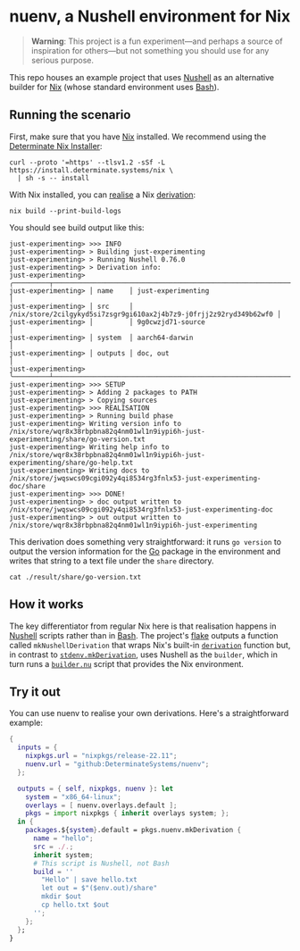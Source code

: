# nuenv, a Nushell environment for Nix

> **Warning**: This project is a fun experiment&mdash;and perhaps a source of inspiration for
> others&mdash;but not something you should use for any serious purpose.

This repo houses an example project that uses [Nushell] as an alternative builder for [Nix] (whose standard environment uses [Bash]).

## Running the scenario

First, make sure that you have [Nix] installed. We recommend using the [Determinate Nix Installer][dni]:

```shell
curl --proto '=https' --tlsv1.2 -sSf -L https://install.determinate.systems/nix \
  | sh -s -- install
```

With Nix installed, you can [realise] a Nix [derivation]:

```shell
nix build --print-build-logs
```

You should see build output like this:

```shell
just-experimenting> >>> INFO
just-experimenting> > Building just-experimenting
just-experimenting> > Running Nushell 0.76.0
just-experimenting> > Derivation info:
just-experimenting> ╭─────────┬────────────────────────────────────────────────────────────────────╮
just-experimenting> │ name    │ just-experimenting                                                 │
just-experimenting> │ src     │ /nix/store/2cilgykyd5si7zsgr9gi610ax2j4b7z9-j0frjj2z92ryd349b62wf0 │
just-experimenting> │         │ 9g0cwzjd71-source                                                  │
just-experimenting> │ system  │ aarch64-darwin                                                     │
just-experimenting> │ outputs │ doc, out                                                           │
just-experimenting> ╰─────────┴────────────────────────────────────────────────────────────────────╯
just-experimenting> >>> SETUP
just-experimenting> > Adding 2 packages to PATH
just-experimenting> > Copying sources
just-experimenting> >>> REALISATION
just-experimenting> > Running build phase
just-experimenting> Writing version info to /nix/store/wqr8x38rbpbna82q4nm01wl1n9iypi6h-just-experimenting/share/go-version.txt
just-experimenting> Writing help info to /nix/store/wqr8x38rbpbna82q4nm01wl1n9iypi6h-just-experimenting/share/go-help.txt
just-experimenting> Writing docs to /nix/store/jwqswcs09cgi092y4qi8534rg3fnlx53-just-experimenting-doc/share
just-experimenting> >>> DONE!
just-experimenting> > doc output written to /nix/store/jwqswcs09cgi092y4qi8534rg3fnlx53-just-experimenting-doc
just-experimenting> > out output written to /nix/store/wqr8x38rbpbna82q4nm01wl1n9iypi6h-just-experimenting
```

This derivation does something very straightforward: it runs `go version` to output the version information for the [Go] package in the environment and writes that string to a text file under the `share` directory.

```shell
cat ./result/share/go-version.txt
```

## How it works

The key differentiator from regular Nix here is that realisation happens in [Nushell] scripts rather than in [Bash]. The project's [flake] outputs a function called `mkNushellDerivation` that wraps Nix's built-in [`derivation`][derivation] function but, in contrast to [`stdenv.mkDerivation`][stdenv], uses Nushell as the `builder`, which in turn runs a [`builder.nu`](./builder.nu) script that provides the Nix environment.

## Try it out

You can use nuenv to realise your own derivations. Here's a straightforward example:

```nix
{
  inputs = {
    nixpkgs.url = "nixpkgs/release-22.11";
    nuenv.url = "github:DeterminateSystems/nuenv";
  };

  outputs = { self, nixpkgs, nuenv }: let
    system = "x86_64-linux";
    overlays = [ nuenv.overlays.default ];
    pkgs = import nixpkgs { inherit overlays system; };
  in {
    packages.${system}.default = pkgs.nuenv.mkDerivation {
      name = "hello";
      src = ./.;
      inherit system;
      # This script is Nushell, not Bash
      build = ''
        "Hello" | save hello.txt
        let out = $"($env.out)/share"
        mkdir $out
        cp hello.txt $out
      '';
    };
  };
}
```

[bash]: https://gnu.org/software/bash
[derivation]: https://zero-to-nix.com/concepts/derivations
[flake]: https://zero-to-nix.com/concepts/flakes
[dni]: https://github.com/DeterminateSystems/nix-installer
[go]: https://golang.org
[nix]: https://nixos.org
[nushell]: https://nushell.sh
[realise]: https://zero-to-nix.com/concepts/realisation
[stdenv]: https://ryantm.github.io/nixpkgs/stdenv/stdenv
